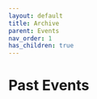 ```yaml
---
layout: default
title: Archive
parent: Events
nav_order: 1
has_children: true
---
```


# Past Events
